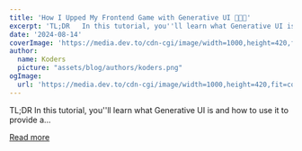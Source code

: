 ```yaml
---
title: 'How I Upped My Frontend Game with Generative UI 🧑‍💻🌠'
excerpt: 'TL;DR   In this tutorial, you''ll learn what Generative UI is and how to use it to provide a...'
date: '2024-08-14'
coverImage: 'https://media.dev.to/cdn-cgi/image/width=1000,height=420,fit=cover,gravity=auto,format=auto/https%3A%2F%2Fdev-to-uploads.s3.amazonaws.com%2Fuploads%2Farticles%2F2xek2kawnye324arbc37.gif'
author:
  name: Koders
  picture: "assets/blog/authors/koders.png"
ogImage:
  url: 'https://media.dev.to/cdn-cgi/image/width=1000,height=420,fit=cover,gravity=auto,format=auto/https%3A%2F%2Fdev-to-uploads.s3.amazonaws.com%2Fuploads%2Farticles%2F2xek2kawnye324arbc37.gif'
---
```


TL;DR   In this tutorial, you''ll learn what Generative UI is and how to use it to provide a...

[Read more](https://dev.to/copilotkit/how-i-upped-my-frontend-game-with-generative-ui-4fhc)
